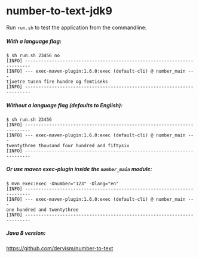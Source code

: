 # number-to-text-jdk9

Run `run.sh` to test the application from the commandline:

##### With a language flag:
```
$ sh run.sh 23456 no
[INFO] ------------------------------------------------------------------------
[INFO] --- exec-maven-plugin:1.6.0:exec (default-cli) @ number_main ---
tjuetre tusen fire hundre og femtiseks
[INFO] ------------------------------------------------------------------------
```

##### Without a language flag (defaults to English):
```
$ sh run.sh 23456
[INFO] ------------------------------------------------------------------------
[INFO] --- exec-maven-plugin:1.6.0:exec (default-cli) @ number_main ---
twentythree thousand four hundred and fiftysix
[INFO] ------------------------------------------------------------------------
```

##### Or use maven exec-plugin inside the `number_main` module:

```
$ mvn exec:exec -Dnumber="123" -Dlang="en"
[INFO] ------------------------------------------------------------------------
[INFO] --- exec-maven-plugin:1.6.0:exec (default-cli) @ number_main ---
one hundred and twentythree
[INFO] ------------------------------------------------------------------------
```

##### Java 8 version:

https://github.com/dervism/number-to-text
